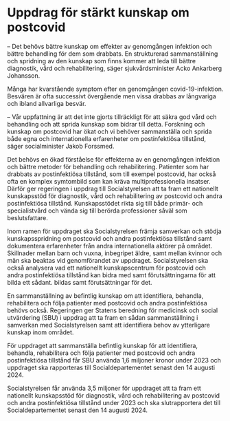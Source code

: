 # Uppdrag för stärkt kunskap om postcovid

– Det behövs bättre kunskap om effekter av genomgången infektion och bättre behandling för dem som drabbats. En strukturerad sammanställning och spridning av den kunskap som finns kommer att leda till bättre diagnostik, vård och rehabilitering, säger sjukvårdsminister Acko Ankarberg Johansson.

Många har kvarstående symptom efter en genomgången covid-19-infektion. Besvären är ofta successivt övergående men vissa drabbas av långvariga och ibland allvarliga besvär.

– Vår uppfattning är att det inte gjorts tillräckligt för att säkra god vård och behandling och att sprida kunskap som bidrar till detta. Forskning och kunskap om postcovid har ökat och vi behöver sammanställa och sprida både egna och internationella erfarenheter om postinfektiösa tillstånd, säger socialminister Jakob Forssmed.

Det behövs en ökad förståelse för effekterna av en genomgången infektion och bättre metoder för behandling och rehabilitering. Patienter som har drabbats av postinfektiösa tillstånd, som till exempel postcovid, har också ofta en komplex symtombild som kan kräva multiprofessionella insatser. Därför ger regeringen i uppdrag till Socialstyrelsen att ta fram ett nationellt kunskapsstöd för diagnostik, vård och rehabilitering av postcovid och andra postinfektiösa tillstånd. Kunskapsstödet rikta sig till både primär- och specialistvård och vända sig till berörda professioner såväl som beslutsfattare.

Inom ramen för uppdraget ska Socialstyrelsen främja samverkan och stödja kunskapsspridning om postcovid och andra postinfektiösa tillstånd samt dokumentera erfarenheter från andra internationella aktörer på området. Skillnader mellan barn och vuxna, inbegripet äldre, samt mellan kvinnor och män ska beaktas vid genomförandet av uppdraget. Socialstyrelsen ska också analysera vad ett nationellt kunskapscentrum för postcovid och andra postinfektiösa tillstånd kan bidra med samt förutsättningarna för att bilda ett sådant. bildas samt förutsättningar för det.

En sammanställning av befintlig kunskap om att identifiera, behandla, rehabilitera och följa patienter med postcovid och andra postinfektiösa behövs också. Regeringen ger Statens beredning för medicinsk och social utvärdering (SBU) i uppdrag att ta fram en sådan sammanställning i samverkan med Socialstyrelsen samt att identifiera behov av ytterligare kunskap inom området.

För uppdraget att sammanställa befintlig kunskap för att identifiera, behandla, rehabilitera och följa patienter med postcovid och andra postinfektiösa tillstånd får SBU använda 1,6 miljoner kronor under 2023 och uppdraget ska rapporteras till Socialdepartementet senast den 14 augusti 2024.

Socialstyrelsen får använda 3,5 miljoner för uppdraget att ta fram ett nationellt kunskapsstöd för diagnostik, vård och rehabilitering av postcovid och andra postinfektiösa tillstånd under 2023 och ska slutrapportera det till Socialdepartementet senast den 14 augusti 2024.
